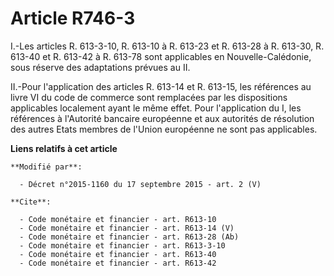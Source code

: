 # Article R746-3

I.-Les articles R. 613-3-10, R. 613-10 à R. 613-23 et R. 613-28 à R. 613-30, R. 613-40 et R. 613-42 à R. 613-78 sont
applicables en Nouvelle-Calédonie, sous réserve des adaptations prévues au II. 

II.-Pour l'application des articles R. 613-14 et R. 613-15, les références au livre VI du code de commerce sont remplacées
par les dispositions applicables localement ayant le même effet. Pour l'application du I, les références à l'Autorité
bancaire européenne et aux autorités de résolution des autres Etats membres de l'Union européenne ne sont pas applicables.

**Liens relatifs à cet article**

	**Modifié par**:

	  - Décret n°2015-1160 du 17 septembre 2015 - art. 2 (V)

	**Cite**:

	  - Code monétaire et financier - art. R613-10
	  - Code monétaire et financier - art. R613-14 (V)
	  - Code monétaire et financier - art. R613-28 (Ab)
	  - Code monétaire et financier - art. R613-3-10
	  - Code monétaire et financier - art. R613-40
	  - Code monétaire et financier - art. R613-42
